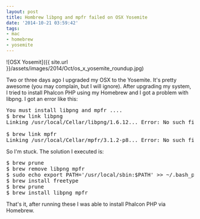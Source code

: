 ```yaml
---
layout: post
title: Hombrew libpng and mpfr failed on OSX Yosemite
date: '2014-10-21 03:59:42'
tags:
- mac
- homebrew
- yosemite
---
```


![OSX Yosemit]({{ site.url }}/assets/images/2014/Oct/os_x_yosemite_roundup.jpg)

Two or three days ago I upgraded my OSX to the Yosemite. It's pretty awesome (you may complain, but I will ignore). After upgrading my system, I tried to install Phalcon PHP using my Homebrew and I got a problem with libpng. I got an error like this:

<pre class="brush:shell;">
You must install libpng and mpfr ....
$ brew link libpng
Linking /usr/local/Cellar/libpng/1.6.12... Error: No such file or directory -/usr/local/Cellar/libpng/1.6.10/include/libpng16

$ brew link mpfr
Linking /usr/local/Cellar/mpfr/3.1.2-p8... Error: No such file or directory - /usr/local/Cellar/mpfr/3.1.2/share/doc/mpfr
</pre>

So I'm stuck. The solution I executed is:

<pre class="brush:shell;">
$ brew prune
$ brew remove libpng mpfr
$ sudo echo export PATH='/usr/local/sbin:$PATH' >> ~/.bash_profile
$ brew install freetype
$ brew prune
$ brew install libpng mpfr
</pre>

That's it, after running these I was able to install Phalcon PHP via Homebrew.
